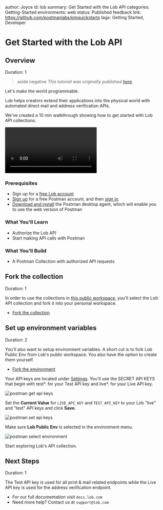 author: Joyce
id: lob
summary: Get Started with the Lob API
categories: Getting-Started
environments: web
status: Published
feedback link: https://github.com/postmanlabs/pmquickstarts
tags: Getting Started, Developer

# Get Started with the Lob API

<!-- ------------------------ -->

## Overview

Duration: 1

> aside negative
> _This tutorial was originally published [here](https://www.postman.com/lobteam/workspace/lob-public-workspace/documentation/16169677-975ecb9f-ea22-4d8f-a4f9-53a42f2aee03?entity=&branch=&version=)._

Let's make the world programmable.

Lob helps creators extend their applications into the physical world with automated direct mail and address verification APIs.

We've created a 10 min walkthrough showing how to get started with Lob API collections.

<video id="JDrxdzqghuQ"></video>

### Prerequisites

- Sign up for a [free Lob account](https://dashboard.lob.com/#/register)
- [Sign up](https://identity.getpostman.com/signup) for a free Postman account, and then [sign in](https://go.postman.co/).
- [Download and install](https://www.postman.com/downloads/postman-agent/) the Postman desktop agent, which will enable you to use the web version of Postman

### What You’ll Learn

- Authorize the Lob API
- Start making API calls with Postman

### What You’ll Build

- A Postman Collection with authorized API requests

<!-- ------------------------ -->

## Fork the collection

Duration: 1

In order to use the collections in [this public workspace](https://www.postman.com/lobteam/workspace/lob-public-workspace/overview), you'll select the Lob API collection and fork it into your personal workspace.

- [Fork the collection](https://www.postman.com/lobteam/workspace/lob-public-workspace/collection/16169677-975ecb9f-ea22-4d8f-a4f9-53a42f2aee03/fork)

<!-- ------------------------ -->

## Set up environment variables

Duration: 2

You'll also want to setup environment variables. A short cut is to fork Lob Public Env from Lob's public workspace. You also have the option to create them yourself.

- [Fork the environment](https://www.postman.com/lobteam/workspace/lob-public-workspace/environment/16169677-366827ee-d369-4332-b2ed-feccf5941f95/fork)

Your API keys are located under [Settings](https://dashboard.lob.com/#/settings/account). You'll use the SECRET API KEYS that begin with test*. for your Test API key and live*. for your Live API key.

![postman get api keys](./assets/postman-get-api-keys.png)

Set the **Current Value** for `LIVE_API_KEY` and `TEST_API_KEY` to your Lob "live" and "test" API keys and click **Save**.

![postman set api keys](./assets/postman-set-api-keys.png)

Make sure **Lob Public Env** is selected in the environment menu.

![postman select environment](./assets/postman-select-environment.png)

Start exploring Lob's API collection.

<!-- ------------------------ -->

## Next Steps

Duration: 1

The Test API key is used for all print & mail related endpoints while the Live API key is used for the address verification endpoint.

- For our full documentation visit `docs.lob.com`
- Need more help? Contact us at `support@lob.com`
